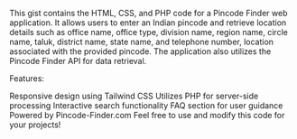 This gist contains the HTML, CSS, and PHP code for a Pincode Finder web application. It allows users to enter an Indian pincode and retrieve location details such as office name, office type, division name, region name, circle name, taluk, district name, state name, and telephone number, location associated with the provided pincode. The application also utilizes the Pincode Finder API for data retrieval.

Features:

Responsive design using Tailwind CSS
Utilizes PHP for server-side processing
Interactive search functionality
FAQ section for user guidance
Powered by Pincode-Finder.com
Feel free to use and modify this code for your projects!
